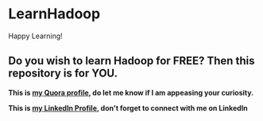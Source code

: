 # LearnHadoop
Happy Learning! 

## Do you wish to learn Hadoop for FREE? Then this repository is for YOU. 

**This is [my Quora profile](https://www.quora.com/profile/Vivek-Kulkarni-7), do let me know if I am appeasing your curiosity.**

**This is [my LinkedIn Profile](https://www.linkedin.com/in/vivek-kulkarni/), don't forget to connect with me on LinkedIn**
